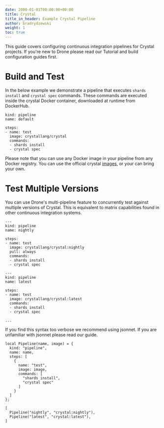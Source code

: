 ```yaml
---
date: 2000-01-01T00:00:00+00:00
title: Crystal
title_in_header: Example Crystal Pipeline
author: bradrydzewski
weight: 1
toc: true
---
```


This guide covers configuring continuous integration pipelines for Crystal projects. If you're new to Drone please read our Tutorial and build configuration guides first.

# Build and Test

In the below example we demonstrate a pipeline that executes `shards install` and `crystal spec` commands. These commands are executed inside the crystal Docker container, downloaded at runtime from DockerHub.

```
kind: pipeline
name: default

steps:
- name: test
  image: crystallang/crystal
  commands:
  - shards install
  - crystal spec
```

Please note that you can use any Docker image in your pipeline from any Docker registry. You can use the official crystal [images](https://hub.docker.com/r/crystallang/crystal/), or your can bring your own.

# Test Multiple Versions

You can use Drone's multi-pipeline feature to concurrently test against multiple versions of Crystal. This is equivalent to matrix capabilities found in other continuous integration systems.

```
---
kind: pipeline
name: nightly

steps:
- name: test
  image: crystallang/crystal:nightly
  pull: always
  commands:
  - shards install
  - crystal spec

---
kind: pipeline
name: latest

steps:
- name: test
  image: crystallang/crystal:latest
  commands:
  - shards install
  - crystal spec

...
```

If you find this syntax too verbose we recommend using jsonnet. If you are unfamiliar with jsonnet please read our guide.

```
local Pipeline(name, image) = {
  kind: "pipeline",
  name: name,
  steps: [
    {
      name: "test",
      image: image,
      commands: [
        "shards install",
        "crystal spec"
      ]
    }
  ]
};

[
  Pipeline("nightly", "crystal:nightly"),
  Pipeline("latest", "crystal:latest"),
]
```
